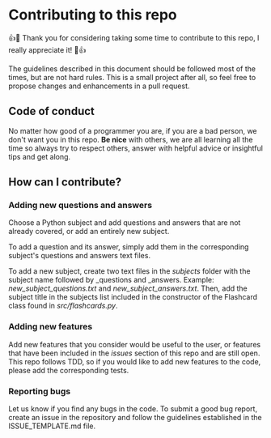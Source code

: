 # Contributing to this repo
:+1::tada: Thank you for considering taking some time to contribute to this repo, I really appreciate it! :tada::+1:

The guidelines described in this document should be followed most of the times, but are not hard rules. This is a small project after all, so feel free to propose changes and enhancements in a pull request.

## Code of conduct
No matter how good of a programmer you are, if you are a bad person, we don't want you in this repo. __Be nice__ with others, we are all learning all the time so always try to respect others, answer with helpful advice or insightful tips and get along.

## How can I contribute?

### Adding new questions and answers

Choose a Python subject and add questions and answers that are not already covered, or add an entirely new subject.

To add a question and its answer, simply add them in the corresponding subject's questions and answers text files.

To add a new subject, create two text files in the _subjects_ folder with the subject name followed by \_questions and \_answers. Example: _new_subject_questions.txt_ and _new_subject_answers.txt_. Then, add the subject title in the subjects list included in the constructor of the Flashcard class found in _src/flashcards.py_.

### Adding new features

Add new features that you consider would be useful to the user, or features that have been included in the _issues_ section of this repo and are still open. This repo follows TDD, so if you would like to add new features to the code, please add the corresponding tests.

### Reporting bugs

Let us know if you find any bugs in the code. To submit a good bug report, create an issue in the repository and follow the guidelines established in the ISSUE_TEMPLATE.md file.
